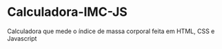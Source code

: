 # Calculadora-IMC-JS
Calculadora que mede o índice de massa corporal feita em HTML, CSS e Javascript
